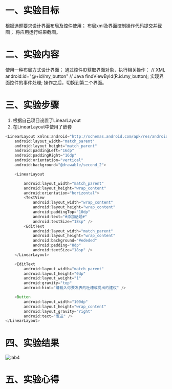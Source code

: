 # 一、实验目标
根据选题要求设计界面布局及控件使用；
布局xml及界面控制操作代码提交并截图；
将应用运行结果截图。
# 二、实验内容
使用一种布局方式设计界面；
通过控件ID获取界面对象，执行相关操作：
// XML
android:id="@+id/my_button"
// Java
findViewById(R.id.my_button);
实现界面控件的事件处理;
操作之后，切换到第二个界面。
# 三、实验步骤
1. 根据自己项目设置了LinearLayout
2. 在LinearLayout中使用了嵌套
```java
<LinearLayout xmlns:android="http://schemas.android.com/apk/res/android"
    android:layout_width="match_parent"
    android:layout_height="match_parent"
    android:paddingLeft="16dp"
    android:paddingRight="16dp"
    android:orientation="vertical"
    android:background="@drawable/second_2">

    <LinearLayout

        android:layout_width="match_parent"
        android:layout_height="wrap_content"
        android:orientation="horizontal">
        <TextView
            android:layout_width="wrap_content"
            android:layout_height="wrap_content"
            android:paddingTop="10dp"
            android:text="#添加话题#"
            android:textSize="18sp" />
        <EditText
            android:layout_width="match_parent"
            android:layout_height="wrap_content"
            android:background="#ededed"
            android:padding="8dp"
            android:textSize="18sp" />
    </LinearLayout>

    <EditText
        android:layout_width="match_parent"
        android:layout_height="0dp"
        android:layout_weight="1"
        android:gravity="top"
        android:hint="请输入你要发表的吐槽或提出的建议" />

    <Button
        android:layout_width="100dp"
        android:layout_height="wrap_content"
        android:layout_gravity="right"
        android:text="发送" />
</LinearLayout>
```
# 四、实验结果
![lab4](https://raw.githubusercontent.com/ccc2020916/android-labs-2020/master/students/net1814080903132/lab4.png)
# 五、实验心得
